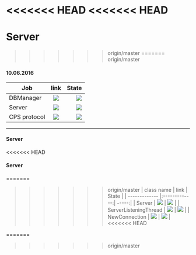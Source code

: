 <<<<<<< HEAD
<<<<<<< HEAD
=======
# Server
>>>>>>> origin/master
=======
>>>>>>> origin/master
#### 10.06.2016
| Job       | link           | State  |
| ------------- |:-------------:| -----:|
| DBManager      | [![](http://www.fancyicons.com/free-icons/232/programming/png/24/external_link_24.png)](https://github.com/watfmessagener/Server/tree/master/src/main/java/Server/DBManager) | [![](http://archeagewiki.ru/images/a/a1/Галочка_зелёная.png)](https://github.com/watfmessagener/Server) |
| Server      | [![](http://www.fancyicons.com/free-icons/232/programming/png/24/external_link_24.png)](https://github.com/watfmessagener/Server/tree/master/src/main/java/Server/Server) | [![](http://images.by.prom.st/35724799_w640_h2048_krestik_net_24store.jpg?PIMAGE_ID=35724799)](https://github.com/watfmessagener/Server) |
| CPS protocol     | [![](http://www.fancyicons.com/free-icons/232/programming/png/24/external_link_24.png)](https://github.com/watfmessagener/Server/tree/master/src/main/java/Server/Protocol) | [![](http://archeagewiki.ru/images/a/a1/Галочка_зелёная.png)](https://github.com/watfmessagener/Server) |

 ***
 
<H4>Server </H4>

<<<<<<< HEAD
<H4>Server </H4>

=======
>>>>>>> origin/master
| class name       | link           | State  |
| ------------- |:-------------:| -----:|
| Server      | [![](http://www.fancyicons.com/free-icons/232/programming/png/24/external_link_24.png)](https://github.com/watfmessagener/Server/tree/master/src/main/java/Server/DBManager) | [![](http://s.iconland.ru/icon/57/56ecaa5d96d57.png)](https://github.com/watfmessagener/Server) |
| ServerListeningThread      | [![](http://www.fancyicons.com/free-icons/232/programming/png/24/external_link_24.png)](https://github.com/watfmessagener/Server/tree/master/src/main/java/Server/Server) | [![](http://s.iconland.ru/icon/57/56ecaa5d96d57.png)](https://github.com/watfmessagener/Server) |
| NewConnection     | [![](http://www.fancyicons.com/free-icons/232/programming/png/24/external_link_24.png)](https://github.com/watfmessagener/Server/tree/master/src/main/java/Server/Protocol) | [![](http://s.iconland.ru/icon/57/56ecaa5d96d57.png)](https://github.com/watfmessagener/Server) |
<<<<<<< HEAD

=======
>>>>>>> origin/master


